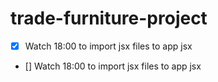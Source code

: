 # trade-furniture-project

- [x] Watch 18:00 to import jsx files to app jsx
- [] Watch 18:00 to import jsx files to app jsx
